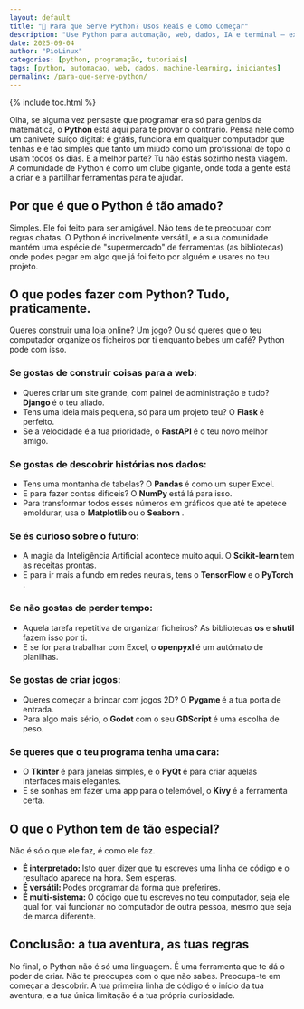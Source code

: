 ```yaml
---
layout: default
title: "🐍 Para que Serve Python? Usos Reais e Como Começar"
description: "Use Python para automação, web, dados, IA e terminal — exemplos reais, bibliotecas famosas e como começar do zero com código puro!"
date: 2025-09-04
author: "PioLinux"
categories: [python, programação, tutoriais]
tags: [python, automacao, web, dados, machine-learning, iniciantes]
permalink: /para-que-serve-python/
---
```





{% include toc.html %}







<section class="post-content">
  <div class="container">
   <p>
    Olha, se alguma vez pensaste que programar era só para génios da matemática, o
    <strong>
     Python
    </strong>
    está aqui para te provar o contrário. Pensa nele como um canivete suíço digital: é grátis, funciona em qualquer computador que tenhas e é tão simples que tanto um miúdo como um profissional de topo o usam todos os dias. E a melhor parte? Tu não estás sozinho nesta viagem. A comunidade de Python é como um clube gigante, onde toda a gente está a criar e a partilhar ferramentas para te ajudar.
   </p>
   <h2>
    Por que é que o Python é tão amado?
   </h2>
   <p>
    Simples. Ele foi feito para ser amigável. Não tens de te preocupar com regras chatas. O Python é incrivelmente versátil, e a sua comunidade mantém uma espécie de "supermercado" de ferramentas (as bibliotecas) onde podes pegar em algo que já foi feito por alguém e usares no teu projeto.
   </p>
   <h2>
    O que podes fazer com Python? Tudo, praticamente.
   </h2>
   <p>
    Queres construir uma loja online? Um jogo? Ou só queres que o teu computador organize os ficheiros por ti enquanto bebes um café? Python pode com isso.
   </p>
   <h3>
    Se gostas de construir coisas para a web:
   </h3>
   <ul>
    <li>
     Queres criar um site grande, com painel de administração e tudo?
     <strong>
      Django
     </strong>
     é o teu aliado.
    </li>
    <li>
     Tens uma ideia mais pequena, só para um projeto teu? O
     <strong>
      Flask
     </strong>
     é perfeito.
    </li>
    <li>
     Se a velocidade é a tua prioridade, o
     <strong>
      FastAPI
     </strong>
     é o teu novo melhor amigo.
    </li>
   </ul>
   <h3>
    Se gostas de descobrir histórias nos dados:
   </h3>
   <ul>
    <li>
     Tens uma montanha de tabelas? O
     <strong>
      Pandas
     </strong>
     é como um super Excel.
    </li>
    <li>
     E para fazer contas difíceis? O
     <strong>
      NumPy
     </strong>
     está lá para isso.
    </li>
    <li>
     Para transformar todos esses números em gráficos que até te apetece emoldurar, usa o
     <strong>
      Matplotlib
     </strong>
     ou o
     <strong>
      Seaborn
     </strong>
     .
    </li>
   </ul>
   <h3>
    Se és curioso sobre o futuro:
   </h3>
   <ul>
    <li>
     A magia da Inteligência Artificial acontece muito aqui. O
     <strong>
      Scikit-learn
     </strong>
     tem as receitas prontas.
    </li>
    <li>
     E para ir mais a fundo em redes neurais, tens o
     <strong>
      TensorFlow
     </strong>
     e o
     <strong>
      PyTorch
     </strong>
     .
    </li>
   </ul>
   <h3>
    Se não gostas de perder tempo:
   </h3>
   <ul>
    <li>
     Aquela tarefa repetitiva de organizar ficheiros? As bibliotecas
     <strong>
      os
     </strong>
     e
     <strong>
      shutil
     </strong>
     fazem isso por ti.
    </li>
    <li>
     E se for para trabalhar com Excel, o
     <strong>
      openpyxl
     </strong>
     é um autómato de planilhas.
    </li>
   </ul>
   <h3>
    Se gostas de criar jogos:
   </h3>
   <ul>
    <li>
     Queres começar a brincar com jogos 2D? O
     <strong>
      Pygame
     </strong>
     é a tua porta de entrada.
    </li>
    <li>
     Para algo mais sério, o
     <strong>
      Godot
     </strong>
     com o seu
     <strong>
      GDScript
     </strong>
     é uma escolha de peso.
    </li>
   </ul>
   <h3>
    Se queres que o teu programa tenha uma cara:
   </h3>
   <ul>
    <li>
     O
     <strong>
      Tkinter
     </strong>
     é para janelas simples, e o
     <strong>
      PyQt
     </strong>
     é para criar aquelas interfaces mais elegantes.
    </li>
    <li>
     E se sonhas em fazer uma app para o telemóvel, o
     <strong>
      Kivy
     </strong>
     é a ferramenta certa.
    </li>
   </ul>
   <h2>
    O que o Python tem de tão especial?
   </h2>
   <p>
    Não é só o que ele faz, é como ele faz.
   </p>
   <ul>
    <li>
     <strong>
      É interpretado:
     </strong>
     Isto quer dizer que tu escreves uma linha de código e o resultado aparece na hora. Sem esperas.
    </li>
    <li>
     <strong>
      É versátil:
     </strong>
     Podes programar da forma que preferires.
    </li>
    <li>
     <strong>
      É multi-sistema:
     </strong>
     O código que tu escreves no teu computador, seja ele qual for, vai funcionar no computador de outra pessoa, mesmo que seja de marca diferente.
    </li>
   </ul>
   <h2>
    Conclusão: a tua aventura, as tuas regras
   </h2>
   <p>
    No final, o Python não é só uma linguagem. É uma ferramenta que te dá o poder de criar. Não te preocupes com o que não sabes. Preocupa-te em começar a descobrir. A tua primeira linha de código é o início da tua aventura, e a tua única limitação é a tua própria curiosidade.
   </p>
  
  </div>
  
